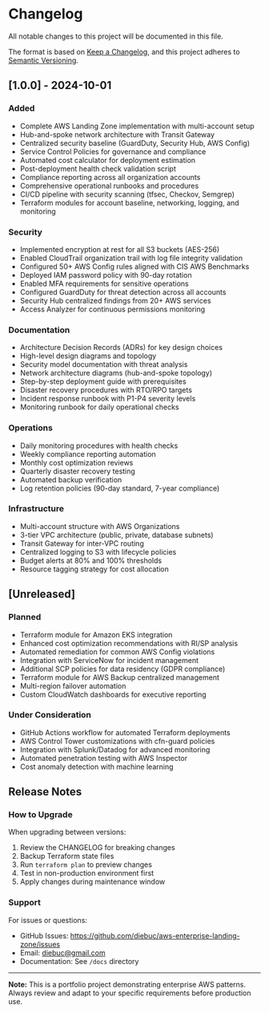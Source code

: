# Changelog

All notable changes to this project will be documented in this file.

The format is based on [Keep a Changelog](https://keepachangelog.com/en/1.0.0/),
and this project adheres to [Semantic Versioning](https://semver.org/spec/v2.0.0.html).

## [1.0.0] - 2024-10-01

### Added
- Complete AWS Landing Zone implementation with multi-account setup
- Hub-and-spoke network architecture with Transit Gateway
- Centralized security baseline (GuardDuty, Security Hub, AWS Config)
- Service Control Policies for governance and compliance
- Automated cost calculator for deployment estimation
- Post-deployment health check validation script
- Compliance reporting across all organization accounts
- Comprehensive operational runbooks and procedures
- CI/CD pipeline with security scanning (tfsec, Checkov, Semgrep)
- Terraform modules for account baseline, networking, logging, and monitoring

### Security
- Implemented encryption at rest for all S3 buckets (AES-256)
- Enabled CloudTrail organization trail with log file integrity validation
- Configured 50+ AWS Config rules aligned with CIS AWS Benchmarks
- Deployed IAM password policy with 90-day rotation
- Enabled MFA requirements for sensitive operations
- Configured GuardDuty for threat detection across all accounts
- Security Hub centralized findings from 20+ AWS services
- Access Analyzer for continuous permissions monitoring

### Documentation
- Architecture Decision Records (ADRs) for key design choices
- High-level design diagrams and topology
- Security model documentation with threat analysis
- Network architecture diagrams (hub-and-spoke topology)
- Step-by-step deployment guide with prerequisites
- Disaster recovery procedures with RTO/RPO targets
- Incident response runbook with P1-P4 severity levels
- Monitoring runbook for daily operational checks

### Operations
- Daily monitoring procedures with health checks
- Weekly compliance reporting automation
- Monthly cost optimization reviews
- Quarterly disaster recovery testing
- Automated backup verification
- Log retention policies (90-day standard, 7-year compliance)

### Infrastructure
- Multi-account structure with AWS Organizations
- 3-tier VPC architecture (public, private, database subnets)
- Transit Gateway for inter-VPC routing
- Centralized logging to S3 with lifecycle policies
- Budget alerts at 80% and 100% thresholds
- Resource tagging strategy for cost allocation

## [Unreleased]

### Planned
- Terraform module for Amazon EKS integration
- Enhanced cost optimization recommendations with RI/SP analysis
- Automated remediation for common AWS Config violations
- Integration with ServiceNow for incident management
- Additional SCP policies for data residency (GDPR compliance)
- Terraform module for AWS Backup centralized management
- Multi-region failover automation
- Custom CloudWatch dashboards for executive reporting

### Under Consideration
- GitHub Actions workflow for automated Terraform deployments
- AWS Control Tower customizations with cfn-guard policies
- Integration with Splunk/Datadog for advanced monitoring
- Automated penetration testing with AWS Inspector
- Cost anomaly detection with machine learning

## Release Notes

### How to Upgrade
When upgrading between versions:
1. Review the CHANGELOG for breaking changes
2. Backup Terraform state files
3. Run `terraform plan` to preview changes
4. Test in non-production environment first
5. Apply changes during maintenance window

### Support
For issues or questions:
- GitHub Issues: https://github.com/diebuc/aws-enterprise-landing-zone/issues
- Email: diebuc@gmail.com
- Documentation: See `/docs` directory

---

**Note:** This is a portfolio project demonstrating enterprise AWS patterns. Always review and adapt to your specific requirements before production use.
